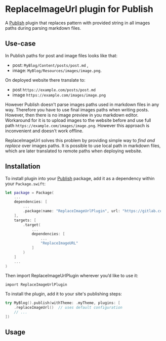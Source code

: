 # ReplaceImageUrl plugin for Publish
A [Publish](https://github.com/johnsundell/publish.git) plugin that replaces pattern with provided string in all images paths during parsing markdown files.

## Use-case
In Publish paths for post and image files looks like that: 
- post: `MyBlog/Content/posts/post.md` ,
- image: `MyBlog/Resources/images/image.png`.

On deployed website there translate to:
- post `https://example.com/posts/post.md`
- image `https://example.com/images/image.png`

However Publish doesn't parse images paths used in markdown files in any way. Therefore you have to use final images paths when writing posts. However, then there is no image preview in you markdown editor. Workaround for it is to upload images to the website before and use full path `https://example.com/images/image.png`. However this approach is inconvenient and doesn't work offline. 

ReplaceImageUrl solves this problem by providing simple way to *find and replace* over images paths. It is possible to use local path in markdown files, which are later translated to remote paths when deploying website.

## Installation
To install plugin into your [Publish](https://github.com/johnsundell/publish) package, add it as a dependency within your `Package.swift`:
    
```swift
let package = Package(
    ...
    dependencies: [
        ...
        .package(name: "ReplaceImageUrlPlugin", url: "https://gitlab.com/Malauch/ReplaceImageUrlPlugin.git", from: "0.1.0")
    ],
    targets: [
        .target(
            ...
            dependencies: [
                ...
                "ReplaceImageURL"
            ]
        )
    ]
    ...
)
```

Then import ReplaceImageUrlPlugin wherever you’d like to use it:
    
    import ReplaceImageUrlPlugin

To install the plugin, add it to your site's publishing steps:

```swift
try MyBlog().publish(withTheme: .myTheme, plugins: [
	.replaceImageUrl()  // uses default configuration
	// ...
])
```

## Usage

